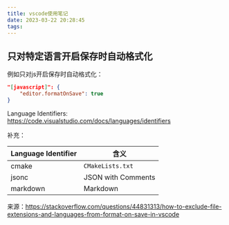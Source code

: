 ```yaml
---
title: vscode使用笔记
date: 2023-03-22 20:28:45
tags:
---
```


## 只对特定语言开启保存时自动格式化

例如只对js开启保存时自动格式化：

```json
"[javascript]": {
    "editor.formatOnSave": true
}
```

Language Identifiers: <https://code.visualstudio.com/docs/languages/identifiers>

补充：

| Language Identifier | 含义 |
| ---- | ---- |
| cmake | `CMakeLists.txt` |
| jsonc | JSON with Comments |
| markdown | Markdown |

来源：<https://stackoverflow.com/questions/44831313/how-to-exclude-file-extensions-and-languages-from-format-on-save-in-vscode>
